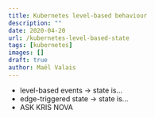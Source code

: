 ```yaml
---
title: Kubernetes level-based behaviour
description: ""
date: 2020-04-20
url: /kubernetes-level-based-state
tags: [kubernetes]
images: []
draft: true
author: Maël Valais
---
```


- level-based events -> state is...
- edge-triggered state -> state is...
- ASK KRIS NOVA
